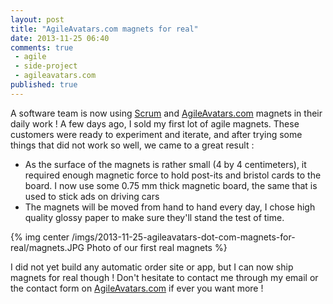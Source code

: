 ```yaml
---
layout: post
title: "AgileAvatars.com magnets for real"
date: 2013-11-25 06:40
comments: true
 - agile
 - side-project
 - agileavatars.com
published: true
---
```

A software team is now using [Scrum](https://www.scrum.org/) and [AgileAvatars.com](http://www.agileavatars.com) magnets in their daily work ! A few days ago, I sold my first lot of agile magnets. These customers were ready to experiment and iterate, and after trying some things that did not work so well, we came to a great result :

* As the surface of the magnets is rather small (4 by 4 centimeters), it required enough magnetic force to hold post-its and bristol cards to the board. I now use some 0.75 mm thick magnetic board, the same that is used to stick ads on driving cars
* The magnets will be moved from hand to hand every day, I chose high quality glossy paper to make sure they'll stand the test of time.

{% img center /imgs/2013-11-25-agileavatars-dot-com-magnets-for-real/magnets.JPG Photo of our first real magnets %}

I did not yet build any automatic order site or app, but I can now ship magnets for real though ! Don't hesitate to contact me through my email or the contact form on [AgileAvatars.com](http://www.agileavatars.com) if ever you want more !
